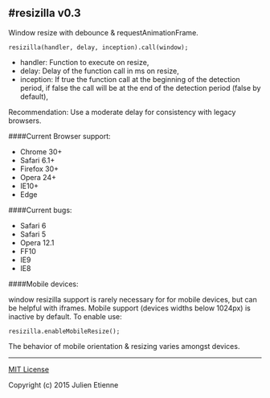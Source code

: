 #resizilla v0.3
--- 
Window resize with debounce & requestAnimationFrame.  
 
    resizilla(handler, delay, inception).call(window); 
 
- handler: Function to execute on resize, 
- delay: Delay of the function call in ms on resize, 
- inception: If true the function call at the beginning of the detection period, if false the call will be at the end of the detection period (false by default), 

Recommendation: Use a moderate delay for consistency with legacy browsers. 

####Current Browser support: 

- Chrome 30+ 
- Safari 6.1+ 
- Firefox 30+ 
- Opera 24+ 
- IE10+ 
- Edge 
 
####Current bugs:

- Safari 6 
- Safari 5 
- Opera 12.1 
- FF10 
- IE9 
- IE8 
 
####Mobile devices: 
 
window resizilla support is rarely necessary for for mobile devices, but can be
helpful with iframes. Mobile support (devices widths below 1024px) 
is inactive by default. To enable use: 
 
    resizilla.enableMobileResize();
 
The behavior of mobile orientation & resizing varies amongst devices. 

--- 

[MIT License](https://github.com/julienetie/resizilla/blob/master/LICENSE) 

Copyright (c) 2015 Julien Etienne 
